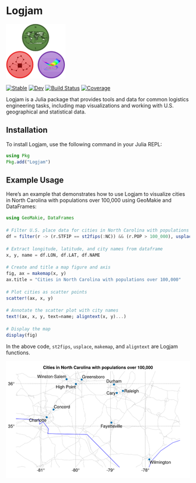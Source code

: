 # Logjam

![LogjamLogo](docs/assets/LogjamLogo.png)

[![Stable](https://img.shields.io/badge/docs-stable-blue.svg)](https://mgkay.github.io/Logjam.jl/stable/)
[![Dev](https://img.shields.io/badge/docs-dev-blue.svg)](https://mgkay.github.io/Logjam.jl/dev/)
[![Build Status](https://github.com/mgkay/Logjam.jl/actions/workflows/CI.yml/badge.svg?branch=master)](https://github.com/mgkay/Logjam.jl/actions/workflows/CI.yml?query=branch%3Amaster)
[![Coverage](https://codecov.io/gh/mgkay/Logjam.jl/branch/master/graph/badge.svg)](https://codecov.io/gh/mgkay/Logjam.jl)

Logjam is a Julia package that provides tools and data for common logistics engineering tasks, including map visualizations and working with U.S. geographical and statistical data.

## Installation

To install Logjam, use the following command in your Julia REPL:

```julia
using Pkg
Pkg.add("Logjam")
```

## Example Usage

Here’s an example that demonstrates how to use Logjam to visualize cities in North Carolina with populations over 100,000 using GeoMakie and DataFrames:

```julia
using GeoMakie, DataFrames

# Filter U.S. place data for cities in North Carolina with populations over 100,000
df = filter(r -> (r.STFIP == st2fips(:NC)) && (r.POP > 100_000), usplace())

# Extract longitude, latitude, and city names from dataframe
x, y, name = df.LON, df.LAT, df.NAME

# Create and title a map figure and axis
fig, ax = makemap(x, y)
ax.title = "Cities in North Carolina with populations over 100,000"

# Plot cities as scatter points
scatter!(ax, x, y)

# Annotate the scatter plot with city names
text!(ax, x, y, text=name; aligntext(x, y)...)

# Display the map
display(fig)
```
In the above code, `st2fips`, `usplace`, `makemap`, and `aligntext` are Logjam functions.

![NC Cities Plot](docs/assets/nc_cities_plot.png)
